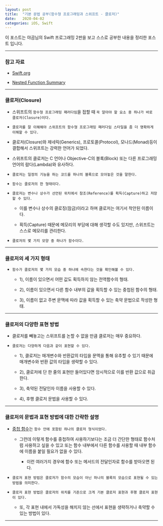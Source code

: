 ```yaml
---
layout: post
title:  "기본 문법 공부(함수형 프로그래밍과 스위프트 - 클로저)"
date:   2020-04-02
categories: iOS, Swift
---
```


이 포스트는 야곰님의 Swift 프로그래밍 2판을 보고 스스로 공부한 내용을 정리한 포스트 입니다.

- - -

### 참고 자료

- [Swift.org](https://docs.swift.org/swift-book/LanguageGuide/Closures.html)

- [Nested Function Summary](https://vincentgeranium.github.io/ios,/swift/2020/04/01/basicSyntax-1.html)

- - -

### 클로저(Closure)

- 스위프트의 `함수형 프로그래밍 패러다임`을 접할 때 `꼭 알아야 할 요소 중 하나가 바로 클로저(Closure)이다.`

- `클로저를 잘 이해해야 스위프트의 함수형 프로그래밍 패러다임 스타일을 좀 더 명확하게 이해할 수 있다.`

- 클로저(Closure)와 제네릭(Generics), 프로토콜(Protocol), 모나드(Monad)등이 결합해서 스위프트는 강력한 언어가 되었다.

- 스위프트의 클로저는 C 언어나 Objective-C의 블록(Block) 또는 다른 프로그래밍 언어의 람다(Lambda)와 유사하다.

- `클로저는 일정의 기능을 하는 코드를 하나의 블록으로 모아놓은 것을 말한다.`

- `함수는 클로저의 한 형태이다.`

- `클로저는 변수나 상수가 선언된 위치에서 참조(Reference)를 획득(Capture)하고 저장할 수 있다.`

    - 이를 변수나 상수의 클로징(잠금)이라고 하며 클로저는 여기서 착안된 이름이다.

    - 획득(Capture) 때문에 메모리의 부담에 대해 생각할 수도 있지만, 스위프트는 스스로 메모리를 관리한다.

- `클로저의 몇 가지 모양 중 하나가 함수이다.`

- - -

### 클로저의 세 가지 형태

- `함수가 클로저의 몇 가지 모습 중 하나에 속한다는 것을 확인해볼 수 있다.`

    - 1), 이름이 있으면서 어떤 값도 획득하지 않는 전역함수의 형태.

    - 2), 이름이 있으면서 다른 함수 내부의 값을 획득할 수 있는 중첩된 함수의 형태.
    
    - 3), 이름이 없고 주변 문맥에 따라 값을 획득할 수 있는 축약 문법으로 작성한 형태.
    
- - -

### 클로저의 다양한 표현 방법

- 클로저를 빼놓고는 스위프트를 논할 수 없을 만큼 클로저는 매우 중요하다.

- `클로저는 다양하게 다음과 같이 표현할 수 있다.`

    - 1), 클로저는 매개변수와 반환값의 타입을 문맥을 통해 유추할 수 있기 때문에 매개변수와 반환 값의 타입을 생략할 수 있다.
    
    - 2), 클로저에 단 한 줄의 표현만 들어있다면 암시적으로 이를 반환 값으로 취급한다.
    
    - 3), 축약된 전달인자 이름을 사용할 수 있다.
    
    - 4), 후행 클로저 문법을 사용할 수 있다.
    
- - -

### 클로저의 문법과 표현 방법에 대한 간략한 설명

- [중첩 함수](https://vincentgeranium.github.io/ios,/swift/2020/04/01/basicSyntax-1.html)는 `함수 안에 포함된 하나의 클로저 형식이었다.`

    - 그런데 이렇게 함수를 중첩하여 사용하기보다는 조금 더 간단한 형태로 함수처럼 사용하고 싶을 수 있고 또는 함수 내부에서 다른 함수를 사용할 때 내부 함수에 이름을 붙일 필요가 없을 수 있다.
    
        - 이런 여러가지 경우에 함수 또는 메서드의 전달인자로 함수를 받아오면 된다.
        
- `클로저 표현 방법은 클로저가 함수의 모습이 아닌 하나의 블록의 모습으로 표현될 수 있는 방법을 의미한다.`

- `클로저 표현 방법은 클로저의 위치를 기준으로 크게 기본 클로저 표현과 후행 클로저 표현이 있다.`

    - 또, 각 표현 내에서 가독성을 해치지 않는 선에서 표현을 생략하거나 축약할 수 있는 방법이 있다.
    
- - -    
